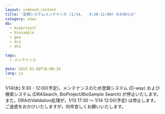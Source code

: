 ```yaml
---
layout: indexed_content
title: '定期システムメンテナンス (1/14,   9:30-12:00) のお知らせ'
category: news
db:
  - bioproject
  - biosample
  - gea
  - dra
  - dta

tags:
  - メンテナンス

date: 2015-01-08T16:00:24
lang: ja
---
```


1/14(水) 9:30 - 12:00(予定)，メンテナンスのため登録システム (D-way) および検索システム (DRASearch, BioProject/BioSample Search) が停止いたします。また，DRAのValidation処理が，1/13 17:30 ～ 1/14 12:00(予定) は停止します。ご迷惑をおかけいたしますが，何卒宜しくお願いいたします。
